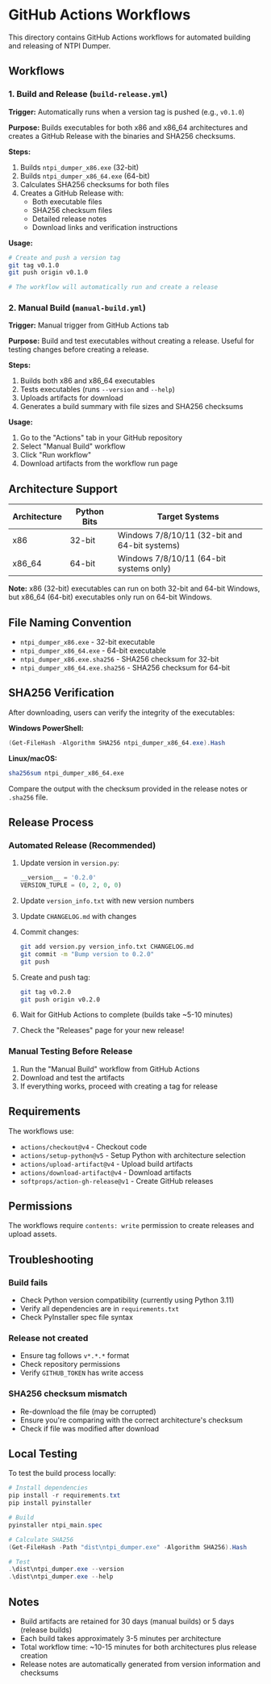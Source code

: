 # GitHub Actions Workflows

This directory contains GitHub Actions workflows for automated building and releasing of NTPI Dumper.

## Workflows

### 1. Build and Release (`build-release.yml`)

**Trigger:** Automatically runs when a version tag is pushed (e.g., `v0.1.0`)

**Purpose:** Builds executables for both x86 and x86_64 architectures and creates a GitHub Release with the binaries and SHA256 checksums.

**Steps:**
1. Builds `ntpi_dumper_x86.exe` (32-bit)
2. Builds `ntpi_dumper_x86_64.exe` (64-bit)
3. Calculates SHA256 checksums for both files
4. Creates a GitHub Release with:
   - Both executable files
   - SHA256 checksum files
   - Detailed release notes
   - Download links and verification instructions

**Usage:**
```bash
# Create and push a version tag
git tag v0.1.0
git push origin v0.1.0

# The workflow will automatically run and create a release
```

### 2. Manual Build (`manual-build.yml`)

**Trigger:** Manual trigger from GitHub Actions tab

**Purpose:** Build and test executables without creating a release. Useful for testing changes before creating a release.

**Steps:**
1. Builds both x86 and x86_64 executables
2. Tests executables (runs `--version` and `--help`)
3. Uploads artifacts for download
4. Generates a build summary with file sizes and SHA256 checksums

**Usage:**
1. Go to the "Actions" tab in your GitHub repository
2. Select "Manual Build" workflow
3. Click "Run workflow"
4. Download artifacts from the workflow run page

## Architecture Support

| Architecture | Python Bits | Target Systems |
|--------------|-------------|----------------|
| x86 | 32-bit | Windows 7/8/10/11 (32-bit and 64-bit systems) |
| x86_64 | 64-bit | Windows 7/8/10/11 (64-bit systems only) |

**Note:** x86 (32-bit) executables can run on both 32-bit and 64-bit Windows, but x86_64 (64-bit) executables only run on 64-bit Windows.

## File Naming Convention

- `ntpi_dumper_x86.exe` - 32-bit executable
- `ntpi_dumper_x86_64.exe` - 64-bit executable
- `ntpi_dumper_x86.exe.sha256` - SHA256 checksum for 32-bit
- `ntpi_dumper_x86_64.exe.sha256` - SHA256 checksum for 64-bit

## SHA256 Verification

After downloading, users can verify the integrity of the executables:

**Windows PowerShell:**
```powershell
(Get-FileHash -Algorithm SHA256 ntpi_dumper_x86_64.exe).Hash
```

**Linux/macOS:**
```bash
sha256sum ntpi_dumper_x86_64.exe
```

Compare the output with the checksum provided in the release notes or `.sha256` file.

## Release Process

### Automated Release (Recommended)

1. Update version in `version.py`:
   ```python
   __version__ = '0.2.0'
   VERSION_TUPLE = (0, 2, 0, 0)
   ```

2. Update `version_info.txt` with new version numbers

3. Update `CHANGELOG.md` with changes

4. Commit changes:
   ```bash
   git add version.py version_info.txt CHANGELOG.md
   git commit -m "Bump version to 0.2.0"
   git push
   ```

5. Create and push tag:
   ```bash
   git tag v0.2.0
   git push origin v0.2.0
   ```

6. Wait for GitHub Actions to complete (builds take ~5-10 minutes)

7. Check the "Releases" page for your new release!

### Manual Testing Before Release

1. Run the "Manual Build" workflow from GitHub Actions
2. Download and test the artifacts
3. If everything works, proceed with creating a tag for release

## Requirements

The workflows use:
- `actions/checkout@v4` - Checkout code
- `actions/setup-python@v5` - Setup Python with architecture selection
- `actions/upload-artifact@v4` - Upload build artifacts
- `actions/download-artifact@v4` - Download artifacts
- `softprops/action-gh-release@v1` - Create GitHub releases

## Permissions

The workflows require `contents: write` permission to create releases and upload assets.

## Troubleshooting

### Build fails
- Check Python version compatibility (currently using Python 3.11)
- Verify all dependencies are in `requirements.txt`
- Check PyInstaller spec file syntax

### Release not created
- Ensure tag follows `v*.*.*` format
- Check repository permissions
- Verify `GITHUB_TOKEN` has write access

### SHA256 checksum mismatch
- Re-download the file (may be corrupted)
- Ensure you're comparing with the correct architecture's checksum
- Check if file was modified after download

## Local Testing

To test the build process locally:

```powershell
# Install dependencies
pip install -r requirements.txt
pip install pyinstaller

# Build
pyinstaller ntpi_main.spec

# Calculate SHA256
(Get-FileHash -Path "dist\ntpi_dumper.exe" -Algorithm SHA256).Hash

# Test
.\dist\ntpi_dumper.exe --version
.\dist\ntpi_dumper.exe --help
```

## Notes

- Build artifacts are retained for 30 days (manual builds) or 5 days (release builds)
- Each build takes approximately 3-5 minutes per architecture
- Total workflow time: ~10-15 minutes for both architectures plus release creation
- Release notes are automatically generated from version information and checksums

